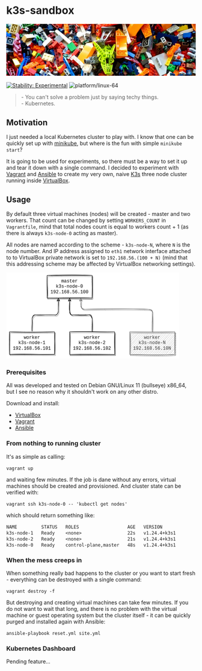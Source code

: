 # k3s-sandbox

[![k3s-sandbox.jpg](docs/k3s-sandbox.jpg)](https://unsplash.com/photos/2FaCKyEEtis)

[![Stability: Experimental](https://masterminds.github.io/stability/experimental.svg)](https://masterminds.github.io/stability/experimental.html)
![platform/linux-64](https://img.shields.io/badge/platform-linux--64-lightgrey)

> \- You can't solve a problem just by saying techy things.  
> \- Kubernetes.

## Motivation

I just needed a local Kubernetes cluster to play with. I know that one can be
quickly set up with [minikube][minikube], but where is the fun with simple
`minikube start`?

It is going to be used for experiments, so there must be a way to
set it up and tear it down with a single command. I decided to experiment
with [Vagrant][vagrant] and [Ansible][ansible] to create my very own, naive
[K3s][k3s] three node cluster running inside [VirtualBox][virtualbox].

## Usage 

By default three virtual machines (nodes) will be created - master and two
workers. That count can be changed by setting `WORKERS_COUNT` in `Vagrantfile`, mind that total nodes count is equal to workers count + 1 (as there is always
`k3s-node-0` acting as master).

All nodes are named according to the scheme - `k3s-node-N`, where `N` is the
node number. And IP address assigned to `eth1` network interface attached to
to VirtualBox private network is set to `192.168.56.(100 + N)` (mind that this
addressing scheme may be affected by VirtualBox networking settings).

![k3s-nodes](docs/k3s-nodes.png)

### Prerequisites

All was developed and tested on Debian GNU/Linux 11 (bullseye) x86_64, but
I see no reason why it shouldn't work on any other distro. 

Download and install:

- [VirtualBox][virtualbox]
- [Vagrant][vagrant]
- [Ansible][ansible]

### From nothing to running cluster

It's as simple as calling:

```console
vagrant up
```

and waiting few minutes. If the job is dane without any errors, virtual machines
should be created and provisioned. And cluster state can be verified with:

```
vagrant ssh k3s-node-0 -- 'kubectl get nodes'
```

which should return something like:

```
NAME         STATUS   ROLES                  AGE   VERSION
k3s-node-1   Ready    <none>                 22s   v1.24.4+k3s1
k3s-node-2   Ready    <none>                 21s   v1.24.4+k3s1
k3s-node-0   Ready    control-plane,master   48s   v1.24.4+k3s1
```

### When the mess creeps in

When something really bad happens to the cluster or you want to start fresh -
everything can be destroyed with a single command:

```
vagrant destroy -f
```

But destroying and creating virtual machines can take few minutes. If you do
not want to wait that long, and there is no problem with the virtual machine
or guest operating system but the cluster itself - it can be quickly purged 
and installed again with Ansible:

```
ansible-playbook reset.yml site.yml
```

### Kubernetes Dashboard

Pending feature...

[virtualbox]: https://www.virtualbox.org/
[vagrant]: https://www.vagrantup.com/
[ansible]: https://www.ansible.com/
[minikube]: https://minikube.sigs.k8s.io/docs/
[k3s]: https://k3s.io/
[kubernetes-dashboard]: https://github.com/kubernetes/dashboard